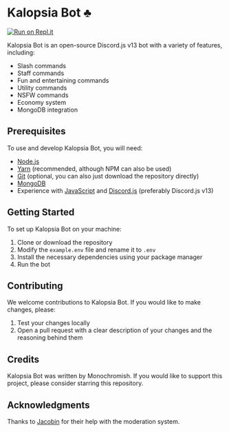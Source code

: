 # Kalopsia Bot ♣️

[![Run on Repl.it](https://replit.com/badge/github/Monochromish/Kalopsia-Bot)](https://repl.it/github/Monchromish/Kalopsia-Bot)

Kalopsia Bot is an open-source Discord.js v13 bot with a variety of features, including:

- Slash commands
- Staff commands
- Fun and entertaining commands
- Utility commands
- NSFW commands
- Economy system
- MongoDB integration

## Prerequisites

To use and develop Kalopsia Bot, you will need:

- [Node.js](https://nodejs.org)
- [Yarn](https://yarnpkg.com) (recommended, although NPM can also be used)
- [Git](https://git-scm.com) (optional, you can also just download the repository directly)
- [MongoDB](https://www.mongodb.com/atlas/database)
- Experience with [JavaScript](https://www.learn-js.org) and [Discord.js](https://discord.js.org) (preferably Discord.js v13)

## Getting Started

To set up Kalopsia Bot on your machine:

1. Clone or download the repository
2. Modify the `example.env` file and rename it to `.env`
3. Install the necessary dependencies using your package manager
4. Run the bot

## Contributing

We welcome contributions to Kalopsia Bot. If you would like to make changes, please:

1. Test your changes locally
2. Open a pull request with a clear description of your changes and the reasoning behind them

## Credits

Kalopsia Bot was written by Monochromish. If you would like to support this project, please consider starring this repository.

## Acknowledgments

Thanks to [Jacobin](https://github.com/Jakob5358) for their help with the moderation system.
